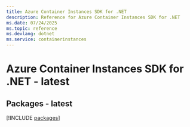 ```yaml
---
title: Azure Container Instances SDK for .NET
description: Reference for Azure Container Instances SDK for .NET
ms.date: 07/24/2025
ms.topic: reference
ms.devlang: dotnet
ms.service: containerinstances
---
```

# Azure Container Instances SDK for .NET - latest
## Packages - latest
[!INCLUDE [packages](container-instances-index.md)]